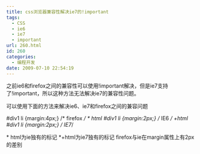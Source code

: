 ```yaml
---
title: css浏览器兼容性解决ie7的!important
tags:
  - CSS
  - ie6
  - ie7
  - important
url: 260.html
id: 260
categories:
  - 编程开发
date: 2009-07-10 22:54:19
---
```


之前ie6和firefox之间的兼容性可以使用!important解决，但是ie7支持了!important，所以这种方法无法解决ie7的兼容性问题。  

可以使用下面的方法来解决ie6、ie7和firefox之间的兼容问题  

#div1 li {margin:4px;} /* firefox */ * html #div1 li {margin:2px;} /* IE6 */ *+html #div1 li {margin:2px;} /* IE7*/  

\* html为ie独有的标记 *+html为ie7独有的标记 firefox与ie在margin属性上有2px的差别